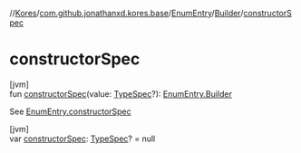 //[Kores](../../../../index.md)/[com.github.jonathanxd.kores.base](../../index.md)/[EnumEntry](../index.md)/[Builder](index.md)/[constructorSpec](constructor-spec.md)

# constructorSpec

[jvm]\
fun [constructorSpec](constructor-spec.md)(value: [TypeSpec](../../-type-spec/index.md)?): [EnumEntry.Builder](index.md)

See [EnumEntry.constructorSpec](../constructor-spec.md)

[jvm]\
var [constructorSpec](constructor-spec.md): [TypeSpec](../../-type-spec/index.md)? = null
